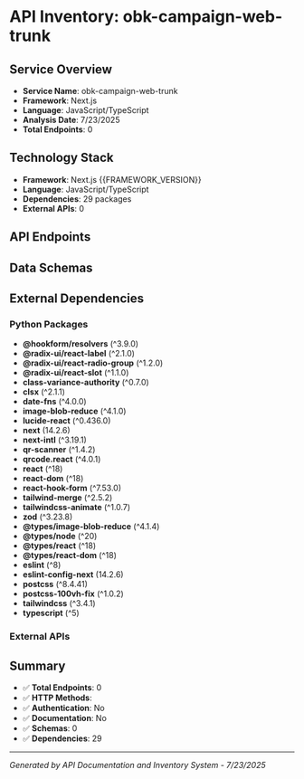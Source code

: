 # API Inventory: obk-campaign-web-trunk

## Service Overview

- **Service Name**: obk-campaign-web-trunk
- **Framework**: Next.js
- **Language**: JavaScript/TypeScript
- **Analysis Date**: 7/23/2025
- **Total Endpoints**: 0

## Technology Stack

- **Framework**: Next.js {{FRAMEWORK_VERSION}}
- **Language**: JavaScript/TypeScript
- **Dependencies**: 29 packages
- **External APIs**: 0

## API Endpoints



## Data Schemas



## External Dependencies

### Python Packages
- **@hookform/resolvers** (^3.9.0)
- **@radix-ui/react-label** (^2.1.0)
- **@radix-ui/react-radio-group** (^1.2.0)
- **@radix-ui/react-slot** (^1.1.0)
- **class-variance-authority** (^0.7.0)
- **clsx** (^2.1.1)
- **date-fns** (^4.0.0)
- **image-blob-reduce** (^4.1.0)
- **lucide-react** (^0.436.0)
- **next** (14.2.6)
- **next-intl** (^3.19.1)
- **qr-scanner** (^1.4.2)
- **qrcode.react** (^4.0.1)
- **react** (^18)
- **react-dom** (^18)
- **react-hook-form** (^7.53.0)
- **tailwind-merge** (^2.5.2)
- **tailwindcss-animate** (^1.0.7)
- **zod** (^3.23.8)
- **@types/image-blob-reduce** (^4.1.4)
- **@types/node** (^20)
- **@types/react** (^18)
- **@types/react-dom** (^18)
- **eslint** (^8)
- **eslint-config-next** (14.2.6)
- **postcss** (^8.4.41)
- **postcss-100vh-fix** (^1.0.2)
- **tailwindcss** (^3.4.1)
- **typescript** (^5)


### External APIs


## Summary

- ✅ **Total Endpoints**: 0
- ✅ **HTTP Methods**: 
- ✅ **Authentication**: No
- ✅ **Documentation**: No
- ✅ **Schemas**: 0
- ✅ **Dependencies**: 29

---

*Generated by API Documentation and Inventory System - 7/23/2025* 